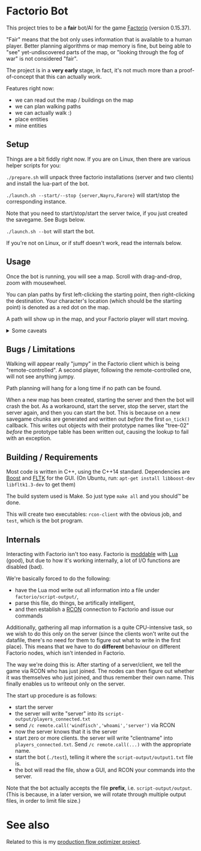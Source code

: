 Factorio Bot
============

This project tries to be a **fair** bot/AI for the game
[Factorio](https://www.factorio.com) (version 0.15.37).

"Fair" means that the bot only uses information that is available to a human
player. Better planning algorithms or map memory is fine, but being able to
"see" yet-undiscovered parts of the map, or "looking through the fog of war"
is not considered "fair".

The project is in a **very early** stage, in fact, it's not much more than a
proof-of-concept that this can actually work.

Features right now:

  * we can read out the map / buildings on the map
  * we can plan walking paths
  * we can actually walk :)
  * place entities
  * mine entities



Setup
------

Things are a bit fiddly right now. If you are on Linux, then there are various
helper scripts for you:

`./prepare.sh` will unpack three factorio installations (server and two
clients) and install the lua-part of the bot.

`./launch.sh --start/--stop {server,Nayru,Farore}` will start/stop the
corresponding instance.

Note that you need to start/stop/start the server twice, if you just created the
savegame. See Bugs below.

`./launch.sh --bot` will start the bot.

If you're not on Linux, or if stuff doesn't work, read the internals below.


Usage
-----

Once the bot is running, you will see a map. Scroll with drag-and-drop, zoom
with mousewheel.

You can plan paths by first left-clicking the starting point, then
right-clicking the destination. Your character's location (which should
be the starting point) is denoted as a red dot on the map.

A path will show up in the map, and your Factorio player will start moving.

<details>
<summary>Some caveats</summary>
Note that only `game.players[1]` will move, i.e. the **first** player that has
ever joined the map since creation.

Note that drag-and-dropping the map will count as a start-selecting left
click. Also note that, when clicking a tile, you actually select its **top
left corner** as a destination/starting point.

Also note that the path shown is no longer the path the player actually walks.
This is because walking now creates a `WalkTo` goal, which internally plans
its own path, starting from the player's current position.
</details>



Bugs / Limitations
------------------

Walking will appear really "jumpy" in the Factorio client which is being
"remote-controlled". A second player, following the remote-controlled one,
will not see anything jumpy.

Path planning will hang for a long time if no path can be found.

When a new map has been created, starting the server and then the bot will crash
the bot. As a workaround, start the server, stop the server, start the server
again, and then you can start the bot. This is because on a new savegame chunks
are generated and written out *before* the first `on_tick()` callback. This
writes out objects with their prototype names like "tree-02" *before* the
prototype table has been written out, causing the lookup to fail with an
exception.

Building / Requirements
-----------------------

Most code is written in C++, using the C++14 standard. Dependencies are 
[Boost](http://boost.org) and [FLTK](http://fltk.org) for the GUI. (On Ubuntu,
run: `apt-get install libboost-dev libfltk1.3-dev` to get them)

The build system used is Make. So just type `make all` and you should™ be
done.

This will create two executables: `rcon-client` with the obvious job, and
`test`, which is the bot program.



Internals
---------

Interacting with Factorio isn't too easy. Factorio is [moddable](http://lua-api.factorio.com)
with [Lua](https://www.lua.org) (good), but due to how it's working
internally, a lot of I/O functions are disabled (bad).

We're basically forced to do the following:

  * have the Lua mod write out all information into a file under
    `factorio/script-output/`,
  * parse this file, do things, be artifically intelligent,
  * and then establish a
    [RCON](https://developer.valvesoftware.com/wiki/Source_RCON_Protocol)
    connection to Factorio and issue our commands

Additionally, gathering all map information is a quite CPU-intensive task, so
we wish to do this only on the server (since the clients won't write out the
datafile, there's no need for them to figure out what to write in the first
place). This means that we have to do **different** behaviour on different
Factorio nodes, which isn't intended in Factorio.

The way we're doing this is: After starting of a server/client, we tell the
game via RCON who has just joined. The nodes can then figure out whether it
was themselves who just joined, and thus remember their own name.  This
finally enables us to writeout only on the server.

The start up procedure is as follows:

  * start the server
  * the server will write "server" into its `script-output/players_connected.txt`
  * send `/c remote.call('windfisch','whoami','server')` via RCON
  * now the server knows that it is the server
  * start zero or more clients. the server will write "clientname" into
    `players_connected.txt`. Send `/c remote.call(...)` with the appropriate
    name.
  * start the bot (`./test`), telling it where the `script-output/output1.txt`
    file is.
  * the bot will read the file, show a GUI, and RCON your commands into the
    server.

Note that the bot actually accepts the file **prefix**, i.e.
`script-output/output`. (This is because, in a later version, we will rotate
through multiple output files, in order to limit file size.)


See also
========

Related to this is my [production flow optimizer project](https://github.com/Windfisch/production-flow).
